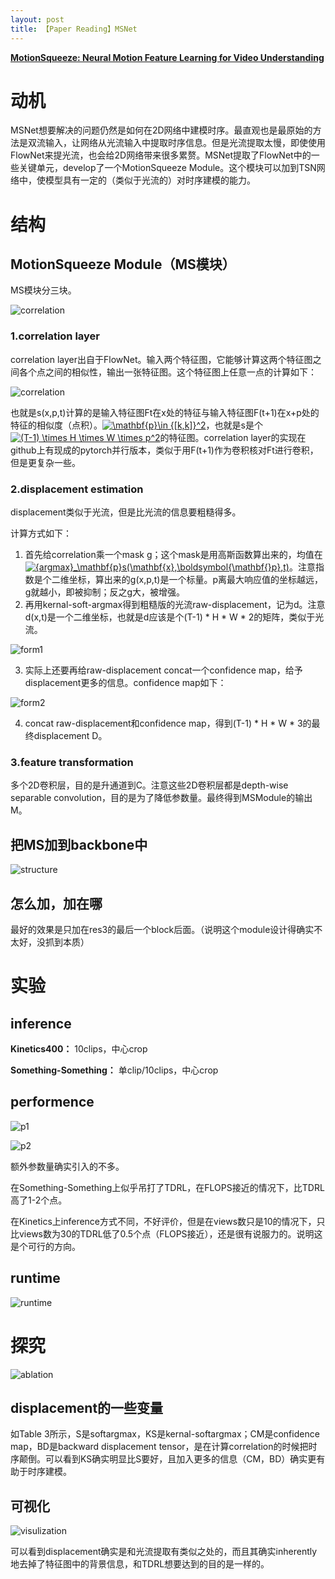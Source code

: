 ```yaml
---
layout: post
title: 【Paper Reading】MSNet
---
```


[**MotionSqueeze: Neural Motion Feature Learning for Video Understanding**](https://arxiv.org/abs/2007.09933v1)

# 动机

MSNet想要解决的问题仍然是如何在2D网络中建模时序。最直观也是最原始的方法是双流输入，让网络从光流输入中提取时序信息。但是光流提取太慢，即使使用FlowNet来提光流，也会给2D网络带来很多累赘。MSNet提取了FlowNet中的一些关键单元，develop了一个MotionSqueeze Module。这个模块可以加到TSN网络中，使模型具有一定的（类似于光流的）对时序建模的能力。

# 结构

## MotionSqueeze Module（MS模块）

MS模块分三块。

![correlation](https://raw.githubusercontent.com/raxxerwan/raxxerwan.github.io/master/images/2020-7-24-PR-MSNet/MSModule.JPG)

### 1.correlation layer

correlation layer出自于FlowNet。输入两个特征图，它能够计算这两个特征图之间各个点之间的相似性，输出一张特征图。这个特征图上任意一点的计算如下：

![correlation](https://raw.githubusercontent.com/raxxerwan/raxxerwan.github.io/master/images/2020-7-24-PR-MSNet/correlation.JPG)

也就是s(x,p,t)计算的是输入特征图Ft在x处的特征与输入特征图F(t+1)在x+p处的特征的相似度（点积）。<a href="https://www.codecogs.com/eqnedit.php?latex=\inline&space;\mathbf{p}\in&space;{[k,k]}^2" target="_blank"><img src="https://latex.codecogs.com/gif.latex?\inline&space;\mathbf{p}\in&space;{[k,k]}^2" title="\mathbf{p}\in {[k,k]}^2" /></a>，也就是s是个<a href="https://www.codecogs.com/eqnedit.php?latex=\inline&space;(T-1)&space;\times&space;H&space;\times&space;W&space;\times&space;p^2" target="_blank"><img src="https://latex.codecogs.com/gif.latex?\inline&space;(T-1)&space;\times&space;H&space;\times&space;W&space;\times&space;p^2" title="(T-1) \times H \times W \times p^2" /></a>的特征图。correlation layer的实现在github上有现成的pytorch并行版本，类似于用F(t+1)作为卷积核对Ft进行卷积，但是更复杂一些。

### 2.displacement estimation

displacement类似于光流，但是比光流的信息要粗糙得多。

计算方式如下：

1. 首先给correlation乘一个mask g；这个mask是用高斯函数算出来的，均值在<a href="https://www.codecogs.com/eqnedit.php?latex=\inline&space;{argmax}_\mathbf{p}s(\mathbf{x},\boldsymbol{\mathbf{}p},t)" target="_blank"><img src="https://latex.codecogs.com/gif.latex?\inline&space;{argmax}_\mathbf{p}s(\mathbf{x},\boldsymbol{\mathbf{}p},t)" title="{argmax}_\mathbf{p}s(\mathbf{x},\boldsymbol{\mathbf{}p},t)" /></a>。注意指数是个二维坐标，算出来的g(x,p,t)是一个标量。p离最大响应值的坐标越远，g就越小，即被抑制；反之g大，被增强。
2. 再用kernal-soft-argmax得到粗糙版的光流raw-displacement，记为d。注意d(x,t)是一个二维坐标，也就是d应该是个(T-1) * H * W * 2的矩阵，类似于光流。

![form1](https://raw.githubusercontent.com/raxxerwan/raxxerwan.github.io/master/images/2020-7-24-PR-MSNet/form1.JPG)

3. 实际上还要再给raw-displacement concat一个confidence map，给予displacement更多的信息。confidence map如下：

![form2](https://raw.githubusercontent.com/raxxerwan/raxxerwan.github.io/master/images/2020-7-24-PR-MSNet/form2.JPG)

4. concat raw-displacement和confidence map，得到(T-1) * H * W * 3的最终displacement D。

### 3.feature transformation

多个2D卷积层，目的是升通道到C。注意这些2D卷积层都是depth-wise separable convolution，目的是为了降低参数量。最终得到MSModule的输出M。

## 把MS加到backbone中

![structure](https://raw.githubusercontent.com/raxxerwan/raxxerwan.github.io/master/images/2020-7-24-PR-MSNet/structure.JPG)

## 怎么加，加在哪

最好的效果是只加在res3的最后一个block后面。（说明这个module设计得确实不太好，没抓到本质）

# 实验

## inference

**Kinetics400：** 10clips，中心crop

**Something-Something：** 单clip/10clips，中心crop

## performence

![p1](https://raw.githubusercontent.com/raxxerwan/raxxerwan.github.io/master/images/2020-7-24-PR-MSNet/performence1.JPG)

![p2](https://raw.githubusercontent.com/raxxerwan/raxxerwan.github.io/master/images/2020-7-24-PR-MSNet/performence2.JPG)

额外参数量确实引入的不多。

在Something-Something上似乎吊打了TDRL，在FLOPS接近的情况下，比TDRL高了1-2个点。

在Kinetics上inference方式不同，不好评价，但是在views数只是10的情况下，只比views数为30的TDRL低了0.5个点（FLOPS接近），还是很有说服力的。说明这是个可行的方向。

## runtime

![runtime](https://raw.githubusercontent.com/raxxerwan/raxxerwan.github.io/master/images/2020-7-24-PR-MSNet/runtime.JPG)


# 探究

![ablation](https://raw.githubusercontent.com/raxxerwan/raxxerwan.github.io/master/images/2020-7-24-PR-MSNet/ablation.JPG)

## displacement的一些变量

如Table 3所示，S是softargmax，KS是kernal-softargmax；CM是confidence map，BD是backward displacement tensor，是在计算correlation的时候把时序颠倒。可以看到KS确实明显比S要好，且加入更多的信息（CM，BD）确实更有助于时序建模。

## 可视化

![visulization](https://raw.githubusercontent.com/raxxerwan/raxxerwan.github.io/master/images/2020-7-24-PR-MSNet/visulization.JPG)

可以看到displacement确实是和光流提取有类似之处的，而且其确实inherently地去掉了特征图中的背景信息，和TDRL想要达到的目的是一样的。





